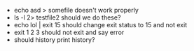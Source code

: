 - echo asd > somefile doesn't work properly
- ls -l 2> testfile2 should we do these?
- echo lol | exit 15 should change exit status to 15 and not exit
- exit 1 2 3 should not exit and say error
- should history print history?
